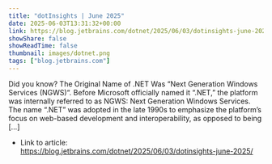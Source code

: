 ```yaml
---
title: "dotInsights | June 2025"
date: 2025-06-03T13:31:32+00:00
link: https://blog.jetbrains.com/dotnet/2025/06/03/dotinsights-june-2025/
showShare: false
showReadTime: false
thumbnail: images/dotnet.png
tags: ["blog.jetbrains.com"]
---
```

Did you know? The Original Name of .NET Was “Next Generation Windows Services (NGWS)“. Before Microsoft officially named it “.NET,” the platform was internally referred to as NGWS: Next Generation Windows Services. The name “.NET” was adopted in the late 1990s to emphasize the platform’s focus on web-based development and interoperability, as opposed to being […]

- Link to article: https://blog.jetbrains.com/dotnet/2025/06/03/dotinsights-june-2025/